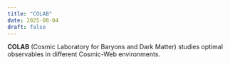 ```yaml
---
title: "COLAB"
date: 2025-08-04
draft: false
---
```


**COLAB** (Cosmic Laboratory for Baryons and Dark Matter) studies optimal observables in different Cosmic-Web environments.
